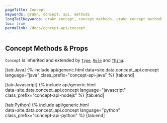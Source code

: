 ```yaml
---
pageTitle: Concept
keywords: grakn, concept, api, methods
longTailKeywords: grakn concept, concept methods, grakn concept methods
toc: true
permalink: /docs/concept-api/concept
---
```


## Concept Methods & Props
`Concept` is inherited and extended by [`Type`](/docs/concept-api/type), [`Rule`](/docs/concept-api/rule) and [`Thing`](/docs/concept-api/thing).

<div class="tabs light" data-no-parse>

[tab:Java]
{% include api/generic.html data=site.data.concept_api.concept language="java" class_prefix="concept-api-java" %}
[tab:end]

[tab:Javascript]
{% include api/generic.html data=site.data.concept_api.concept language="javascript" class_prefix="concept-api-nodejs" %}
[tab:end]

[tab:Python]
{% include api/generic.html data=site.data.concept_api.concept language="python" class_prefix="concept-api-python" %}
[tab:end]

</div>